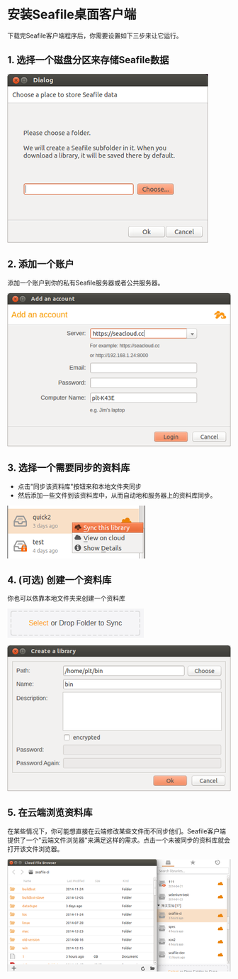 # 安装Seafile桌面客户端

下载完Seafile客户端程序后，你需要设置如下三步来让它运行。

## 1. 选择一个磁盘分区来存储Seafile数据

![Selecting a folder to store Seafile data](../../images/desktop/seafile-init-choose-folder.png)

## 2. 添加一个账户

添加一个账户到你的私有Seafile服务器或者公共服务器。

![Add account](../../images/desktop/seafile-add-account.png)

## 3. 选择一个需要同步的资料库

* 点击"同步该资料库"按钮来和本地文件夹同步
* 然后添加一些文件到该资料库中，从而自动地和服务器上的资料库同步。

![Sync a library](../../images/desktop/seafile-sync-library.png)

## 4. (可选) 创建一个资料库

你也可以依靠本地文件夹来创建一个资料库

![create library](../../images/desktop/seafile-create-library.png)

![create library](../../images/desktop/seafile-create-library-02.png)

## 5. 在云端浏览资料库
在某些情况下，你可能想直接在云端修改某些文件而不同步他们。Seafile客户端提供了一个"云端文件浏览器"来满足这样的需求。点击一个未被同步的资料库就会打开该文件浏览器。

![Cloud file browser](../../images/desktop/seafile-unsynced-library.png)
